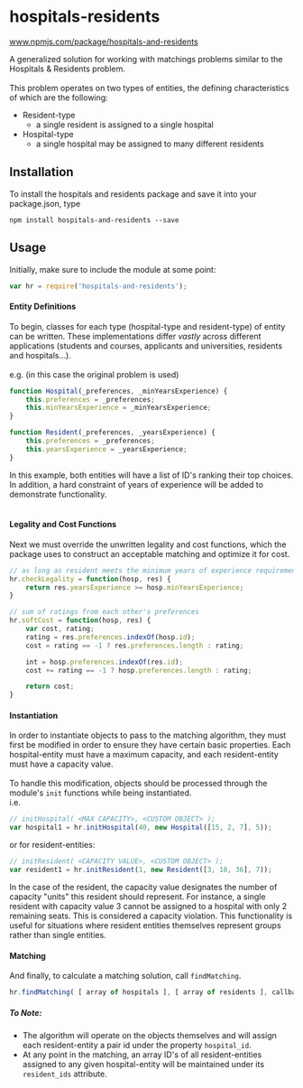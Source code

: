 # hospitals-residents

www.npmjs.com/package/hospitals-and-residents

A generalized solution for working with matchings problems similar to the Hospitals & Residents problem. <br><br>
This problem operates on two types of entities, the defining characteristics of which are the following:
- Resident-type
  - a single resident is assigned to a single hospital
- Hospital-type
  - a single hospital may be assigned to many different residents
## Installation

To install the hospitals and residents package and save it into your package.json, type
```
npm install hospitals-and-residents --save
```

## Usage

Initially, make sure to include the module at some point:
```javascript
var hr = require('hospitals-and-residents');
```

#### Entity Definitions
To begin, classes for each type (hospital-type and resident-type) of entity can be written. These implementations differ *vastly* across different applications (students and courses, applicants and universities, residents and hospitals...).<br><br>
e.g. (in this case the original problem is used)
```javascript
function Hospital(_preferences, _minYearsExperience) {
	this.preferences = _preferences;
	this.minYearsExperience = _minYearsExperience;
}

function Resident(_preferences, _yearsExperience) {
	this.preferences = _preferences;
	this.yearsExperience = _yearsExperience;
}
```
In this example, both entities will have a list of ID's ranking their top choices. In addition, a hard constraint of years of experience will be added to demonstrate functionality. <br>
<br>
#### Legality and Cost Functions
Next we must override the unwritten legality and cost functions, which the package uses to construct an acceptable matching and optimize it for cost. 
```javascript
// as long as resident meets the minimum years of experience requirement
hr.checkLegality = function(hosp, res) {
	return res.yearsExperience >= hosp.minYearsExperience;
}

// sum of ratings from each other's preferences
hr.softCost = function(hosp, res) {
	var cost, rating;
	rating = res.preferences.indexOf(hosp.id);
	cost = rating == -1 ? res.preferences.length : rating;

	int = hosp.preferences.indexOf(res.id);
	cost += rating == -1 ? hosp.preferences.length : rating;

	return cost;
}
```

#### Instantiation
In order to instantiate objects to pass to the matching algorithm, they must first be modified in order to ensure they have certain basic properties. Each hospital-entity must have a maximum capacity, and each resident-entity must have a capacity value. <br><br>
To handle this modification, objects should be processed through the module's `init` functions while being instantiated.<br>
i.e.
```javascript
// initHospital( <MAX CAPACITY>, <CUSTOM OBJECT> );
var hospital1 = hr.initHospital(40, new Hospital([15, 2, 7], 5));
```
or for resident-entities:
```javascript
// initResident( <CAPACITY VALUE>, <CUSTOM OBJECT> );
var resident1 = hr.initResident(1, new Resident([3, 18, 36], 7));
```

In the case of the resident, the capacity value designates the number of capacity "units" this resident should represent. For instance, a single resident with capacity value 3 cannot be assigned to a hospital with only 2 remaining seats. This is considered a capacity violation. This functionality is useful for situations where resident entities themselves represent groups rather than single entities.

#### Matching
And finally, to calculate a matching solution, call `findMatching`. 
```javascript
hr.findMatching( [ array of hospitals ], [ array of residents ], callback );
```

##### To Note:
- The algorithm will operate on the objects themselves and will assign each resident-entity a pair id under the property `hospital_id`.
- At any point in the matching, an array ID's of all resident-entities assigned to any given hospital-entity will be maintained under its `resident_ids` attribute.